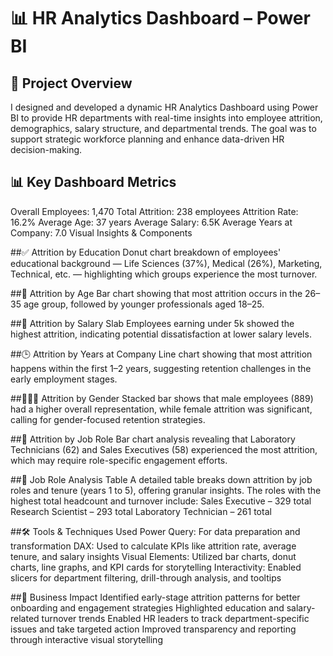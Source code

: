 # 📊 HR Analytics Dashboard – Power BI

## 🧠 Project Overview
I designed and developed a dynamic HR Analytics Dashboard using Power BI to provide HR departments with real-time insights into employee attrition, demographics, salary structure, and departmental trends. The goal was to support strategic workforce planning and enhance data-driven HR decision-making.

## 📊 Key Dashboard Metrics
Overall Employees: 1,470
Total Attrition: 238 employees
Attrition Rate: 16.2%
Average Age: 37 years
Average Salary: 6.5K
Average Years at Company: 7.0
Visual Insights & Components

##✅ Attrition by Education
Donut chart breakdown of employees' educational background — Life Sciences (37%), Medical (26%), Marketing, Technical, etc. — highlighting which groups experience the most turnover.

##👵 Attrition by Age
Bar chart showing that most attrition occurs in the 26–35 age group, followed by younger professionals aged 18–25.

##💸 Attrition by Salary Slab
Employees earning under 5k showed the highest attrition, indicating potential dissatisfaction at lower salary levels.

##🕒 Attrition by Years at Company
Line chart showing that most attrition happens within the first 1–2 years, suggesting retention challenges in the early employment stages.

##🧑‍🤝‍🧑 Attrition by Gender
Stacked bar shows that male employees (889) had a higher overall representation, while female attrition was significant, calling for gender-focused retention strategies.

##🧪 Attrition by Job Role
Bar chart analysis revealing that Laboratory Technicians (62) and Sales Executives (58) experienced the most attrition, which may require role-specific engagement efforts.

##🧩 Job Role Analysis Table
A detailed table breaks down attrition by job roles and tenure (years 1 to 5), offering granular insights. The roles with the highest total headcount and turnover include:
Sales Executive – 329 total
Research Scientist – 293 total
Laboratory Technician – 261 total

##🛠 Tools & Techniques Used
Power Query: For data preparation and transformation
DAX: Used to calculate KPIs like attrition rate, average tenure, and salary insights
Visual Elements: Utilized bar charts, donut charts, line graphs, and KPI cards for storytelling
Interactivity: Enabled slicers for department filtering, drill-through analysis, and tooltips

##🚀 Business Impact
Identified early-stage attrition patterns for better onboarding and engagement strategies
Highlighted education and salary-related turnover trends
Enabled HR leaders to track department-specific issues and take targeted action
Improved transparency and reporting through interactive visual storytelling

